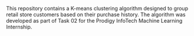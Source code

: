 
This repository contains a K-means clustering algorithm designed to group retail store customers based on their purchase history. The algorithm was developed as part of Task 02 for the Prodigy InfoTech Machine Learning Internship.
